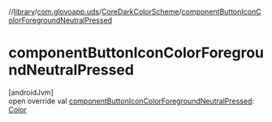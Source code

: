 //[library](../../../index.md)/[com.glovoapp.uds](../index.md)/[CoreDarkColorScheme](index.md)/[componentButtonIconColorForegroundNeutralPressed](component-button-icon-color-foreground-neutral-pressed.md)

# componentButtonIconColorForegroundNeutralPressed

[androidJvm]\
open override val [componentButtonIconColorForegroundNeutralPressed](component-button-icon-color-foreground-neutral-pressed.md): [Color](https://developer.android.com/reference/kotlin/androidx/compose/ui/graphics/Color.html)
